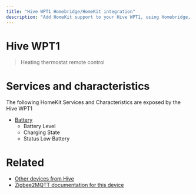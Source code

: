 ```yaml
---
title: "Hive WPT1 Homebridge/HomeKit integration"
description: "Add HomeKit support to your Hive WPT1, using Homebridge, Zigbee2MQTT and homebridge-z2m."
---
```

<!---
This file has been GENERATED using src/docgen/docgen.ts
DO NOT EDIT THIS FILE MANUALLY!
-->
# Hive WPT1
> Heating thermostat remote control


# Services and characteristics
The following HomeKit Services and Characteristics are exposed by
the Hive WPT1

* [Battery](../../battery.md)
  * Battery Level
  * Charging State
  * Status Low Battery


# Related
* [Other devices from Hive](../index.md#hive)
* [Zigbee2MQTT documentation for this device](https://www.zigbee2mqtt.io/devices/WPT1.html)
